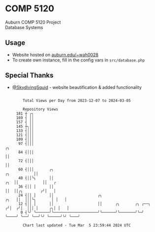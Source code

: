 # COMP 5120
Auburn COMP 5120 Project  
Database Systems

## Usage
- Website hosted on [auburn.edu/~wah0028](https://webhome.auburn.edu/~wah0028/)
- To create own instance, fill in the config vars in `src/database.php`

## Special Thanks
- [@SkydivingSquid](https://github.com/SkydivingSquid) - website beautification & added functionality

```

        Total Views per Day from 2023-12-07 to 2024-03-05

        Repository Views
     181 ┼ ╭╮
     169 ┤ ││
     157 ┤ ││
     145 ┼╮││
     133 ┤│││
     121 ┤│││
     109 ┤│││
      97 ┤│││                                                                                ╭╮
      84 ┤│││                                                                                ││
      72 ┤│││                                                                                ││
      60 ┤│││       ╭╮                                                          ╭╮           ││
      48 ┤││╰╮      ││                                                      ╭╮  ││           ││   ╭
      36 ┤││ │      ││                                                      ││  ││╭╮        ╭╯│   │
      24 ┤││ │      ││                    ╭╮                           ╭╮   ││  │││╰╮       │ │   │
      12 ┤││ │      ││                    ││      ╭╮       ╭╮ ╭──╮    ╭╯│  ╭╯│  │││ │     ╭╮│ │   │
       0 ┤╰╯ ╰──────╯╰────────────────────╯╰──────╯╰───────╯╰─╯  ╰────╯ ╰──╯ ╰──╯╰╯ ╰─────╯╰╯ ╰───╯

        Chart last updated - Tue Mar  5 23:59:44 2024 UTC
        
```
